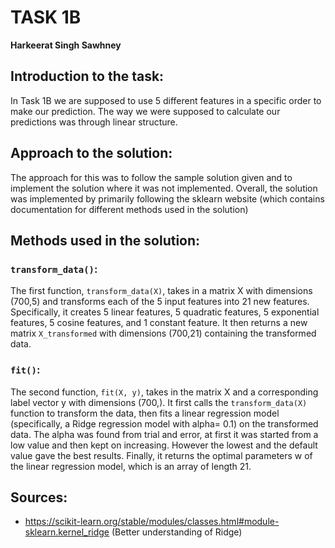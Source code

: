 # TASK 1B
**Harkeerat Singh Sawhney**

## Introduction to the task:
In Task 1B we are supposed to use 5 different features in a specific order to make our prediction. The way we were supposed to calculate our predictions was through linear structure.

## Approach to the solution:
The approach for this was to follow the sample solution given and to implement the solution where it was not implemented. Overall, the solution was implemented by primarily following the sklearn website (which contains documentation for different methods used in the solution)

## Methods used in the solution:

### `transform_data()`:
The first function, `transform_data(X)`, takes in a matrix X with dimensions (700,5) and transforms each of the 5 input features into 21 new features. Specifically, it creates 5 linear features, 5 quadratic features, 5 exponential features, 5 cosine features, and 1 constant feature. It then returns a new matrix `X_transformed` with dimensions (700,21) containing the transformed data.

### `fit()`:
The second function, `fit(X, y)`, takes in the matrix X and a corresponding label vector y with dimensions (700,). It first calls the `transform_data(X)` function to transform the data, then fits a linear regression model (specifically, a Ridge regression model with alpha= 0.1) on the transformed data. The alpha was found from trial and error, at first it was started from a low value and then kept on increasing. However the lowest and the default value gave the best results. Finally, it returns the optimal parameters w of the linear regression model, which is an array of length 21.

## Sources:
-	https://scikit-learn.org/stable/modules/classes.html#module-sklearn.kernel_ridge (Better understanding of Ridge)
